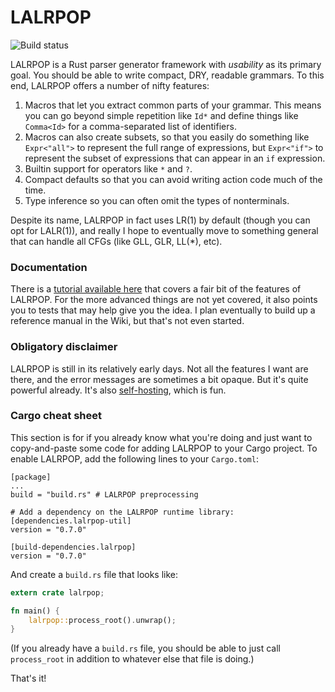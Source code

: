 # LALRPOP

![Build status](https://travis-ci.org/nikomatsakis/lalrpop.svg?branch=master)

LALRPOP is a Rust parser generator framework with *usability* as its
primary goal. You should be able to write compact, DRY, readable
grammars. To this end, LALRPOP offers a number of nifty features:

1. Macros that let you extract common parts of your grammar. This
   means you can go beyond simple repetition like `Id*` and define
   things like `Comma<Id>` for a comma-separated list of identifiers.
2. Macros can also create subsets, so that you easily do something
   like `Expr<"all">` to represent the full range of expressions, but
   `Expr<"if">` to represent the subset of expressions that can appear
   in an `if` expression.
3. Builtin support for operators like `*` and `?`.
4. Compact defaults so that you can avoid writing action code much of the
   time.
5. Type inference so you can often omit the types of nonterminals.   

Despite its name, LALRPOP in fact uses LR(1) by default (though you
can opt for LALR(1)), and really I hope to eventually move to
something general that can handle all CFGs (like GLL, GLR, LL(\*),
etc).

### Documentation

There is a [tutorial available here](doc/tutorial.md) that covers a
fair bit of the features of LALRPOP. For the more advanced things are
not yet covered, it also points you to tests that may help give you
the idea. I plan eventually to build up a reference manual in the
Wiki, but that's not even started.

### Obligatory disclaimer

LALRPOP is still in its relatively early days. Not all the features I
want are there, and the error messages are sometimes a bit opaque. But
it's quite powerful already. It's also [self-hosting], which is fun.

[self-hosting]: https://github.com/nikomatsakis/lalrpop/blob/master/lalrpop/src/parser/lrgrammar.lalrpop

### Cargo cheat sheet

This section is for if you already know what you're doing and just
want to copy-and-paste some code for adding LALRPOP to your Cargo
project. To enable LALRPOP, add the following lines to your
`Cargo.toml`:

```
[package]
...
build = "build.rs" # LALRPOP preprocessing

# Add a dependency on the LALRPOP runtime library:
[dependencies.lalrpop-util]
version = "0.7.0"

[build-dependencies.lalrpop]
version = "0.7.0"
```

And create a `build.rs` file that looks like:

```rust
extern crate lalrpop;

fn main() {
    lalrpop::process_root().unwrap();
}
```

(If you already have a `build.rs` file, you should be able to just
call `process_root` in addition to whatever else that file is doing.)

That's it!
